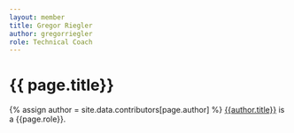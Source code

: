 ```yaml
---
layout: member
title: Gregor Riegler
author: gregorriegler
role: Technical Coach
---
```


# {{ page.title}}
{% assign author = site.data.contributors[page.author] %}
[{{author.title}}](http://gregorriegler.com) is a {{page.role}}.